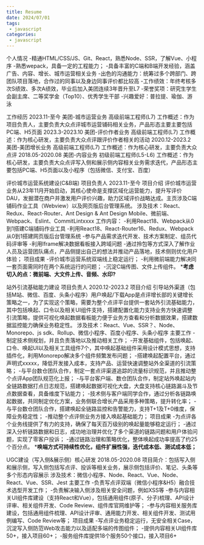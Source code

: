 ```yaml
---
title: Resume
date: 2024/07/01
tags:
 - javascript
categories:
 - javascript
---
```


个人情况
-精通HTML/CSS/JS、Git、React，熟悉Node、SSR，了解Vue、小程序
-熟悉wepack，具备一定的工程能力；
-具备丰富的C端和B端开发经验，涵盖广告、内容、增长、城市运营相关业务
-出色的沟通能力：统筹过多个跨部门、跨团队项目落地，合作过的同事以及身边同事评价都比较高
-工作绩效：年终考核多次S绩效、多次A绩效，毕业后加入美团连续3年晋升至L7
-荣誉奖项：研究生学生会副主席、二等奖学金（Top10）、优秀学生干部
-兴趣爱好：普拉提、瑜伽、游泳

工作经历
2023.11-至今 美团-城市运营业务 高级前端工程师(L7)
工作概述：作为项目负责人，主要负责大众点评城市运营铺码相关业务，产品形态主要主要包括PC端、H5页面
2023.3-2023.10 美团-评价作者业务 高级前端工程师(L7)
工作概述：作为核心研发，主要负责大众点评跟评价作者相关的活动
2020.12-2023.2  美团-美团增长业务 高级前端工程师(L7)
工作概述：作为核心研发，主要负责大众点评
2018.05-2020.08 美团-内容业务 初级前端工程师(L5-L6)
工作概述：作为核心研发，主要负责大众点评写入侧和展示侧内容相关业务需求迭代，产品形态主要包括PC端、H5页面以及小程序（包括微信、支付宝、百度）

评价城市运营系统建设(C&B端) 项目负责人 2023.11-至今
项目介绍
评价城市运营业务从23年11月开始启动，其核心使命是支撑区域化运营能力，提升写评价DAU，发掘潜在商户并激发用户评价兴趣，助力区域评价战略达成。主页涉及C端铺码作业工具（Webview）以及网页版后台管理系统。
涉及技术：React、Redux、React-Router、Ant Design & Ant Design Mobile、微前端、Webpack、Eslint、CommitLintxxxx
工作内容：
-利用React18、Webpack从0到1搭建C端铺码作业工具
-利用React18、React-Router16、Redux、Webpack从0到1搭建网页版后台管理系统
-参与产品需求迭代开发、技术方案制定、组员代码评审等
-利用Iframe解决数据看板接入跨域问题
-通过拎包等方式深入了解作业人员及运营团队痛点，产品侧提出自己的想法并推动产品落地，技术侧则优化用户体验；
项目成果
-评价城市运营系统双端线上稳定运行；
-利用微前端能力解决同一套页面需同时在两个系统运行的问题；
-沉淀C端传图、文件上传组件。
***考虑切入的点：微前端、大文件上传、音频、水印?**

站外引流基础能力建设 项目负责人 2020.12-2023.2
项目介绍
引导站外渠道（包括M站、微信、百度、头条小程序）用户唤起/下载App是点评增⻓部的关键增⻓策略之⼀，为了实现这个策略，需要为整个点评平台提供一套站外引流基础能力，其中包括唤起、口令以及相关UI组件支持，搭建配置化能力支持业务方快速调整引流策略，提供可视化唤起数据看板能力便于业务方查看和分析数据效果，搭建数据监控能力确保业务稳定性。
涉及技术：React、Vue、SSR？、Node、Monorepo、js sdk、Rollup、微信小程序、百度小程序、头条小程序
主要工作
-制定技术侧规划，并且负责落地以及推动相关工作；
-开发基础组件，包括唤起、⼝令、唤起UI以及相关工具组件7个，其中唤起基础组件采用设计模式思想，支持插件化，利用Monorepo解决多个组件频繁发布问题；
-搭建唤起配置平台，通过声明式xxxxx，降低开发接入成本，⽀持产品、运营快速调整站外全渠道的引流策略；
-与平台数仓团队合作，制定一套点评渠道追踪的流量标识规范，并且推动整个点评App团队规范化上报；
-与平台客户端、数仓团队合作，制定站外唤起站内全链路数据打点日志规范，搭建唤起数据可视化大盘，大盘支持核心链路漏斗及节点数据查看，具备维度下钻能力；
-技术侧与客户端同学合作，通过分析各链路唤起数据，共同制定优化方案，业务侧联合增长产品采用多种策略，提升转化率；
-与平台数仓团队合作，搭建唤起全链路监控和告警能力，支持T+1及T+0维度，保障业务稳定性；
-推动整个点评侧业务方接入唤起基础能力；
项目成果
-为点评各个业务线提供了有⼒的⽀持，确保了每天百万级别的唤起量能够稳定运行；
-通过深⼊分析链路数据和⽇志，成功地治理并优化了多个渠道的链路问题和⽤户体验问题，实现了零客户投诉；
-通过链路治理和策略优化，整体唤起成功率提⾼了约25个百分点。
***唤端方式可持续性优化，组件扩展性强，迭代成本低、测试成本低；**

UGC建设（写入侧&展示侧）核心研发 2018.05-2020.08
项目简介：包括写入侧和展示侧，写入侧包括写点评、投诉等相关业务，展示侧包括评价、笔记、头条等多个形态内容展示
涉及技术：微信小程序、Node、React、Vue、Node、React、Vue、SSR、Jest
主要⼯作
-负责写点评双端（微信小程序&H5）融合技术选型开发工作；
-负责解决输入侧涉及相关安全问题，例如XSS等
-参与内容相关UI组件库建设（支持React和Vue），包括通用组件(原子、分子)梳理、API设计评审、相关组件开发、Code Review、组件库官网维护等；
-参与内容相关服务库建设，包括通用组件梳理、API设计评审、通用能力开发、相关组件开发、测试用例编写、Code Review等；
项目成果
-写点评业务稳定运行，无安全相关Case，沉淀写入侧防范Web攻击能力以及适配多端的传图组件；
-提供内容相关UI组件库50+，接入项目60+；
-服务组件库提供18个服务50个接口，接入项目6+